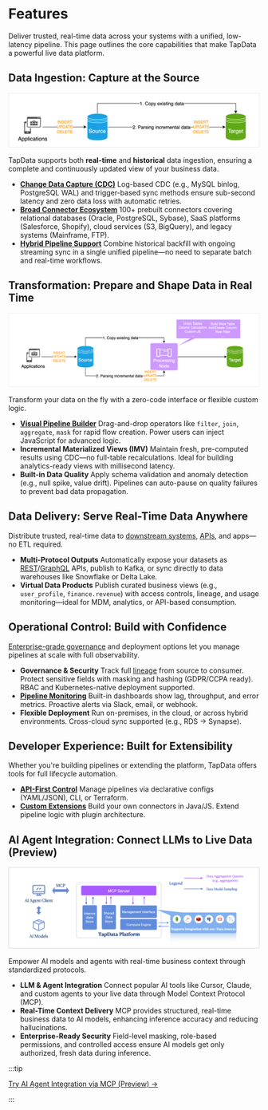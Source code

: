 # Features

Deliver trusted, real-time data across your systems with a unified, low-latency pipeline. This page outlines the core capabilities that make TapData a powerful live data platform.

## Data Ingestion: Capture at the Source

![Data Replication Workflow](../images/features_data_copy.png)

TapData supports both **real-time** and **historical** data ingestion, ensuring a complete and continuously updated view of your business data.

- **[Change Data Capture (CDC)](change-data-capture-mechanism.md)**
  Log-based CDC (e.g., MySQL binlog, PostgreSQL WAL) and trigger-based sync methods ensure sub-second latency and zero data loss with automatic retries.
- [**Broad Connector Ecosystem**](../connectors/supported-data-sources.md)
  100+ prebuilt connectors covering relational databases (Oracle, PostgreSQL, Sybase), SaaS platforms (Salesforce, Shopify), cloud services (S3, BigQuery), and legacy systems (Mainframe, FTP).
- [**Hybrid Pipeline Support**](../data-replication/create-task.md)
  Combine historical backfill with ongoing streaming sync in a single unified pipeline—no need to separate batch and real-time workflows.

## Transformation: Prepare and Shape Data in Real Time

![Data Transformation Workflow](../images/features_data_dev.png)

Transform your data on the fly with a zero-code interface or flexible custom logic.

- **[Visual Pipeline Builder](../operational-data-hub/mdm-layer/prepare-and-transform.md)**
  Drag-and-drop operators like `filter`, `join`, `aggregate`, `mask` for rapid flow creation. Power users can inject JavaScript for advanced logic.
- **Incremental Materialized Views (IMV)**
  Maintain fresh, pre-computed results using CDC—no full-table recalculations. Ideal for building analytics-ready views with millisecond latency.
- **Built-in Data Quality**
  Apply schema validation and anomaly detection (e.g., null spike, value drift). Pipelines can auto-pause on quality failures to prevent bad data propagation.

## Data Delivery: Serve Real-Time Data Anywhere

Distribute trusted, real-time data to [downstream systems](../operational-data-hub/adm-layer/sync-downstream.md), [APIs](../operational-data-hub/adm-layer/integrate-apis.md), and apps—no ETL required.

- **Multi-Protocol Outputs**
  Automatically expose your datasets as [REST](../publish-apis/query/query-via-restful.md)/[GraphQL](../publish-apis/query/query-via-graphql.md) APIs, publish to Kafka, or sync directly to data warehouses like Snowflake or Delta Lake.
- **Virtual Data Products**
  Publish curated business views (e.g., `user_profile`, `finance.revenue`) with access controls, lineage, and usage monitoring—ideal for MDM, analytics, or API-based consumption.

## Operational Control: Build with Confidence

[Enterprise-grade governance](../operational-data-hub/plan-data-platform.md) and deployment options let you manage pipelines at scale with full observability.

- **Governance & Security**
  Track full [lineage](../operational-data-hub/fdm-layer/explore-fdm-tables.md) from source to consumer. Protect sensitive fields with masking and hashing (GDPR/CCPA ready). RBAC and Kubernetes-native deployment supported.
- **[Pipeline Monitoring](../data-replication/monitor-task.md)**
  Built-in dashboards show lag, throughput, and error metrics. Proactive alerts via Slack, email, or webhook.
- **Flexible Deployment**
  Run on-premises, in the cloud, or across hybrid environments. Cross-cloud sync supported (e.g., RDS → Synapse).

## Developer Experience: Built for Extensibility

Whether you're building pipelines or extending the platform, TapData offers tools for full lifecycle automation.

- **[API-First Control](../experimental/tapflow/introduction.md)**
  Manage pipelines via declarative configs (YAML/JSON), CLI, or Terraform.
- [**Custom Extensions**](../operational-data-hub/advanced/README.md)
  Build your own connectors in Java/JS. Extend pipeline logic with plugin architecture.

## AI Agent Integration: Connect LLMs to Live Data (Preview)

![TapData MCP Server Overview](../images/tapdata_mcp_server_introduction.png)

Empower AI models and agents with real-time business context through standardized protocols.

- **LLM & Agent Integration**
  Connect popular AI tools like Cursor, Claude, and custom agents to your live data through Model Context Protocol (MCP).
- **Real-Time Context Delivery**
  MCP provides structured, real-time business data to AI models, enhancing inference accuracy and reducing hallucinations.
- **Enterprise-Ready Security**
  Field-level masking, role-based permissions, and controlled access ensure AI models get only authorized, fresh data during inference.

:::tip

[Try AI Agent Integration via MCP (Preview) →](../experimental/mcp/introduction.md)

:::

